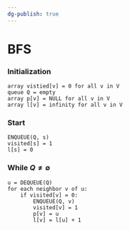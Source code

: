 ```yaml
---
dg-publish: true
---
```

# BFS
### Initialization
```
array vistied[v] = 0 for all v in V
queue Q = empty
array p[v] = NULL for all v in V
array l[v] = infinity for all v in V
```
### Start
```
ENQUEUE(Q, s)
visited[s] = 1
l[s] = 0
```
### While $Q \neq \emptyset$
```
u = DEQUEUE(Q)
for each neighbor v of u:
	if visited[v] = 0:
		ENQUEUE(Q, v)
		visited[v] = 1
		p[v] = u
		l[v] = l[u] + 1
```

